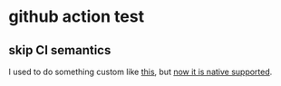 # github action test

## skip CI semantics

I used to do something custom like [this](https://github.com/chenrui333/github-action-test/pull/16), but [now it is native supported][skip-ci-semantics].

[skip-ci-semantics]: https://github.blog/changelog/2021-02-08-github-actions-skip-pull-request-and-push-workflows-with-skip-ci/

